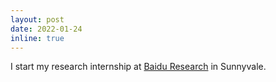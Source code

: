 ```yaml
---
layout: post
date: 2022-01-24
inline: true
---
```


I start my research internship at [Baidu Research](http://research.baidu.com/) in Sunnyvale.